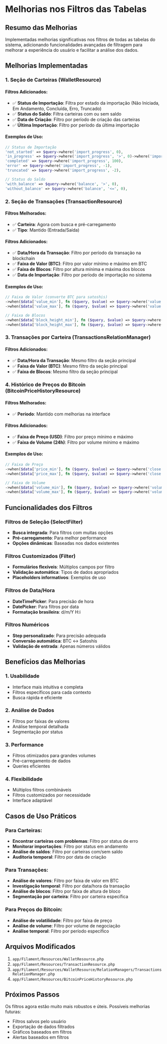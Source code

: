 # Melhorias nos Filtros das Tabelas

## Resumo das Melhorias

Implementadas melhorias significativas nos filtros de todas as tabelas do sistema, adicionando funcionalidades avançadas de filtragem para melhorar a experiência do usuário e facilitar a análise dos dados.

## Melhorias Implementadas

### 1. Seção de Carteiras (WalletResource)

#### Filtros Adicionados:
- ✅ **Status de Importação**: Filtra por estado da importação (Não Iniciada, Em Andamento, Concluída, Erro, Truncado)
- ✅ **Status do Saldo**: Filtra carteiras com ou sem saldo
- ✅ **Data de Criação**: Filtro por período de criação das carteiras
- ✅ **Última Importação**: Filtro por período da última importação

#### Exemplos de Uso:
```php
// Status de Importação
'not_started' => $query->where('import_progress', 0),
'in_progress' => $query->where('import_progress', '>', 0)->where('import_progress', '<', 100),
'completed' => $query->where('import_progress', 100),
'error' => $query->where('import_progress', -1),
'truncated' => $query->where('import_progress', -2),

// Status do Saldo
'with_balance' => $query->where('balance', '>', 0),
'without_balance' => $query->where('balance', '<=', 0),
```

### 2. Seção de Transações (TransactionResource)

#### Filtros Melhorados:
- ✅ **Carteira**: Agora com busca e pré-carregamento
- ✅ **Tipo**: Mantido (Entrada/Saída)

#### Filtros Adicionados:
- ✅ **Data/Hora da Transação**: Filtro por período da transação na blockchain
- ✅ **Faixa de Valor (BTC)**: Filtro por valor mínimo e máximo em BTC
- ✅ **Faixa de Blocos**: Filtro por altura mínima e máxima dos blocos
- ✅ **Data de Importação**: Filtro por período de importação no sistema

#### Exemplos de Uso:
```php
// Faixa de Valor (converte BTC para satoshis)
->when($data['value_min'], fn ($query, $value) => $query->where('value', '>=', $value * 100000000))
->when($data['value_max'], fn ($query, $value) => $query->where('value', '<=', $value * 100000000))

// Faixa de Blocos
->when($data['block_height_min'], fn ($query, $value) => $query->where('block_height', '>=', $value))
->when($data['block_height_max'], fn ($query, $value) => $query->where('block_height', '<=', $value))
```

### 3. Transações por Carteira (TransactionsRelationManager)

#### Filtros Adicionados:
- ✅ **Data/Hora da Transação**: Mesmo filtro da seção principal
- ✅ **Faixa de Valor (BTC)**: Mesmo filtro da seção principal
- ✅ **Faixa de Blocos**: Mesmo filtro da seção principal

### 4. Histórico de Preços do Bitcoin (BitcoinPriceHistoryResource)

#### Filtros Melhorados:
- ✅ **Período**: Mantido com melhorias na interface

#### Filtros Adicionados:
- ✅ **Faixa de Preço (USD)**: Filtro por preço mínimo e máximo
- ✅ **Faixa de Volume (24h)**: Filtro por volume mínimo e máximo

#### Exemplos de Uso:
```php
// Faixa de Preço
->when($data['price_min'], fn ($query, $value) => $query->where('close', '>=', $value))
->when($data['price_max'], fn ($query, $value) => $query->where('close', '<=', $value))

// Faixa de Volume
->when($data['volume_min'], fn ($query, $value) => $query->where('volume', '>=', $value))
->when($data['volume_max'], fn ($query, $value) => $query->where('volume', '<=', $value))
```

## Funcionalidades dos Filtros

### Filtros de Seleção (SelectFilter)
- **Busca integrada**: Para filtros com muitas opções
- **Pré-carregamento**: Para melhor performance
- **Opções dinâmicas**: Baseadas nos dados existentes

### Filtros Customizados (Filter)
- **Formulários flexíveis**: Múltiplos campos por filtro
- **Validação automática**: Tipos de dados apropriados
- **Placeholders informativos**: Exemplos de uso

### Filtros de Data/Hora
- **DateTimePicker**: Para precisão de hora
- **DatePicker**: Para filtros por data
- **Formatação brasileira**: d/m/Y H:i

### Filtros Numéricos
- **Step personalizado**: Para precisão adequada
- **Conversão automática**: BTC ↔ Satoshis
- **Validação de entrada**: Apenas números válidos

## Benefícios das Melhorias

### 1. **Usabilidade**
- Interface mais intuitiva e completa
- Filtros específicos para cada contexto
- Busca rápida e eficiente

### 2. **Análise de Dados**
- Filtros por faixas de valores
- Análise temporal detalhada
- Segmentação por status

### 3. **Performance**
- Filtros otimizados para grandes volumes
- Pré-carregamento de dados
- Queries eficientes

### 4. **Flexibilidade**
- Múltiplos filtros combináveis
- Filtros customizados por necessidade
- Interface adaptável

## Casos de Uso Práticos

### Para Carteiras:
- **Encontrar carteiras com problemas**: Filtro por status de erro
- **Monitorar importações**: Filtro por status em andamento
- **Análise de saldos**: Filtro por carteiras com/sem saldo
- **Auditoria temporal**: Filtro por data de criação

### Para Transações:
- **Análise de valores**: Filtro por faixa de valor em BTC
- **Investigação temporal**: Filtro por data/hora da transação
- **Análise de blocos**: Filtro por faixa de altura de bloco
- **Segmentação por carteira**: Filtro por carteira específica

### Para Preços do Bitcoin:
- **Análise de volatilidade**: Filtro por faixa de preço
- **Análise de volume**: Filtro por volume de negociação
- **Análise temporal**: Filtro por período específico

## Arquivos Modificados

1. `app/Filament/Resources/WalletResource.php`
2. `app/Filament/Resources/TransactionResource.php`
3. `app/Filament/Resources/WalletResource/RelationManagers/TransactionsRelationManager.php`
4. `app/Filament/Resources/BitcoinPriceHistoryResource.php`

## Próximos Passos

Os filtros agora estão muito mais robustos e úteis. Possíveis melhorias futuras:
- Filtros salvos pelo usuário
- Exportação de dados filtrados
- Gráficos baseados em filtros
- Alertas baseados em filtros 